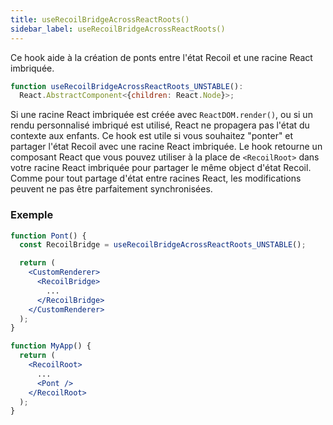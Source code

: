 ```yaml
---
title: useRecoilBridgeAcrossReactRoots()
sidebar_label: useRecoilBridgeAcrossReactRoots()
---
```


Ce hook aide à la création de ponts entre l'état Recoil et une racine React imbriquée.

```jsx
function useRecoilBridgeAcrossReactRoots_UNSTABLE():
  React.AbstractComponent<{children: React.Node}>;
```
Si une racine React imbriquée est créée avec `ReactDOM.render()`, ou si un rendu personnalisé imbriqué est utilisé, React ne propagera pas l'état du contexte aux enfants. Ce hook est utile si vous souhaitez "ponter" et partager l'état Recoil avec une racine React imbriquée. Le hook retourne un composant React que vous pouvez utiliser à la place de `<RecoilRoot>` dans votre racine React imbriquée pour partager le même object d'état Recoil. Comme pour tout partage d'état entre racines React, les modifications peuvent ne pas être parfaitement synchronisées. 

### Exemple

```jsx
function Pont() {
  const RecoilBridge = useRecoilBridgeAcrossReactRoots_UNSTABLE();

  return (
    <CustomRenderer>
      <RecoilBridge>
        ...
      </RecoilBridge>
    </CustomRenderer>
  );
}

function MyApp() {
  return (
    <RecoilRoot>
      ...
      <Pont />
    </RecoilRoot>
  );
}
```
